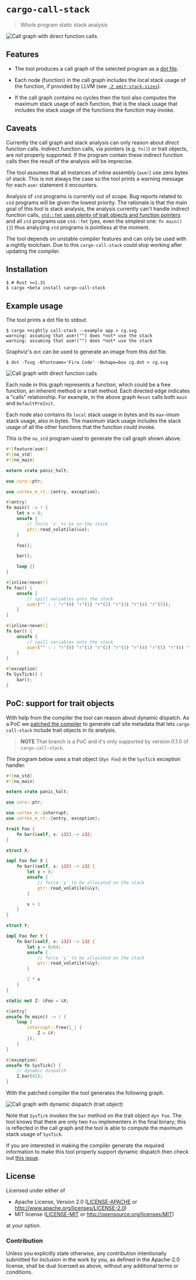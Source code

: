 # `cargo-call-stack`

> Whole program static stack analysis

![Call graph with direct function calls](assets/direct.png)

## Features

- The tool produces a call graph of the selected program as a [dot file].

[dot file]: https://www.graphviz.org/doc/info/lang.html

- Each node (function) in the call graph includes the local stack usage of the
  function, if provided by LLVM (see [`-Z emit-stack-sizes`]).

[`-Z emit-stack-sizes`]: https://doc.rust-lang.org/nightly/unstable-book/compiler-flags/emit-stack-sizes.html

- If the call graph contains no cycles then the tool also computes the maximum
  stack usage of each function, that is the stack usage that includes the stack
  usage of the functions the function may invoke.

## Caveats

Currently the call graph and stack analysis can only reason about *direct*
function calls. Indirect function calls, via pointers (e.g. `fn()`) or trait
objects, are not properly supported. If the program contain these indirect
function calls then the result of the analysis will be imprecise.

The tool assumes that all instances of inline assembly (`asm!`) use zero bytes
of stack. This is not always the case so the tool prints a warning message
for each `asm!` statement it encounters.

Analysis of `std` programs is currently out of scope. Bug reports related to
`std` programs will be given the lowest priority. The rationale is that the
main goal of this tool is stack analysis, the analysis currently can't
handle indirect function calls, [`std::fmt` uses plenty of trait objects and
function pointers][fmt] and all `std` programs use `std::fmt` (yes, even the
simplest one: `fn main() {}`) thus analyzing `std` programs is pointless at the
moment.

[fmt]: https://japaric.github.io/cargo-call-stack/fmt.svg

The tool depends on unstable compiler features and can only be used with a
nightly toolchain. Due to this `cargo-call-stack` could stop working after
updating the compiler.

## Installation

``` console
$ # Rust >=1.31
$ cargo +beta install cargo-call-stack
```

## Example usage

The tool prints a dot file to stdout.

``` console
$ cargo +nightly call-stack --example app > cg.svg
warning: assuming that asm!("") does *not* use the stack
warning: assuming that asm!("") does *not* use the stack
```

Graphviz's `dot` can be used to generate an image from this dot file.

``` console
$ dot -Tsvg -Nfontname='Fira Code' -Nshape=box cg.dot > cg.svg
```

![Call graph with direct function calls](assets/direct.png)

Each node in this graph represents a function, which could be a free function,
an inherent method or a trait method. Each directed edge indicates a "calls"
relationship. For example, in the above graph `Reset` calls both `main` and
`DefaultPreInit`.

Each node also contains its `local` stack usage in bytes and its `max`-imum
stack usage, also in bytes. The maximum stack usage includes the stack usage of
all the other functions that the function could invoke.

This is the `no_std` program used to generate the call graph shown above.

``` rust
#![feature(asm)]
#![no_std]
#![no_main]

extern crate panic_halt;

use core::ptr;

use cortex_m_rt::{entry, exception};

#[entry]
fn main() -> ! {
    let x = 0;
    unsafe {
        // force `x` to be on the stack
        ptr::read_volatile(&&x);
    }

    foo();

    bar();

    loop {}
}

#[inline(never)]
fn foo() {
    unsafe {
        // spill variables onto the stack
        asm!("" : : "r"(0) "r"(1) "r"(2) "r"(3) "r"(4) "r"(5));
    }
}

#[inline(never)]
fn bar() {
    unsafe {
        // spill variables onto the stack
        asm!("" : : "r"(0) "r"(1) "r"(2) "r"(3) "r"(4) "r"(5) "r"(6) "r"(7));
    }
}

#[exception]
fn SysTick() {
    bar();
}
```

## PoC: support for trait objects

With help from the compiler the tool can reason about dynamic dispatch. As a PoC
we [patched the compiler] to generate call site metadata that lets `cargo
call-stack` include trait objects in its analysis.

> **NOTE** That branch is a PoC and it's only supported by version 0.1.0 of
> `cargo-call-stack`.

[patched the compiler]: https://github.com/japaric/rust/tree/metadata-poc-do-not-delete

The program below uses a trait object (`dyn Foo`) in the `SysTick` exception
handler.

``` rust
#![no_std]
#![no_main]

extern crate panic_halt;

use core::ptr;

use cortex_m::interrupt;
use cortex_m_rt::{entry, exception};

trait Foo {
    fn bar(&self, x: i32) -> i32;
}

struct X;

impl Foo for X {
    fn bar(&self, x: i32) -> i32 {
        let y = 0;
        unsafe {
            // force `y` to be allocated on the stack
            ptr::read_volatile(&&y);
        }

        x + 1
    }
}

struct Y;

impl Foo for Y {
    fn bar(&self, x: i32) -> i32 {
        let y = 0u64;
        unsafe {
            // force `y` to be allocated on the stack
            ptr::read_volatile(&&y);
        }

        2 * x
    }
}

static mut Z: &Foo = &X;

#[entry]
unsafe fn main() -> ! {
    loop {
        interrupt::free(|_| {
            Z = &Y;
        });
    }
}

#[exception]
unsafe fn SysTick() {
    // dynamic dispatch
    Z.bar(42);
}
```

With the patched compiler the tool generates the following graph.

![Call graph with dynamic dispatch (trait object)](assets/dyn.png)

Note that `SysTick` invokes the `bar` method on the trait object `dyn Foo`. The
tool knows that there are only two `Foo` implementers in the final binary; this
is reflected in the call graph and the tool is able to compute the maximum stack
usage of `SysTick`.

If you are interested in making the compiler generate the required information
to make this tool properly support dynamic dispatch then check out [this issue].

[this issue]: https://github.com/japaric/cargo-call-stack/issues/1

## License

Licensed under either of

- Apache License, Version 2.0 ([LICENSE-APACHE](LICENSE-APACHE) or
  http://www.apache.org/licenses/LICENSE-2.0)
- MIT license ([LICENSE-MIT](LICENSE-MIT) or http://opensource.org/licenses/MIT)

at your option.

### Contribution

Unless you explicitly state otherwise, any contribution intentionally submitted
for inclusion in the work by you, as defined in the Apache-2.0 license, shall be
dual licensed as above, without any additional terms or conditions.

